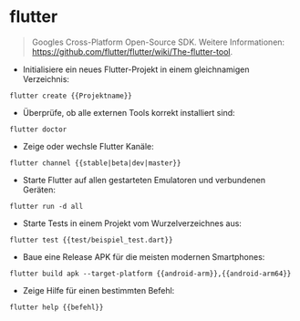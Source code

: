 # flutter

> Googles Cross-Platform Open-Source SDK.
> Weitere Informationen: <https://github.com/flutter/flutter/wiki/The-flutter-tool>.

- Initialisiere ein neues Flutter-Projekt in einem gleichnamigen Verzeichnis:

`flutter create {{Projektname}}`

- Überprüfe, ob alle externen Tools korrekt installiert sind:

`flutter doctor`

- Zeige oder wechsle Flutter Kanäle:

`flutter channel {{stable|beta|dev|master}}`

- Starte Flutter auf allen gestarteten Emulatoren und verbundenen Geräten:

`flutter run -d all`

- Starte Tests in einem Projekt vom Wurzelverzeichnes aus:

`flutter test {{test/beispiel_test.dart}}`

- Baue eine Release APK für die meisten modernen Smartphones:

`flutter build apk --target-platform {{android-arm}},{{android-arm64}}`

- Zeige Hilfe für einen bestimmten Befehl:

`flutter help {{befehl}}`
